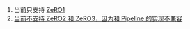 1. 当前只支持 [ZeRO1](https://github.com/NVIDIA/Megatron-LM/issues/589)
2. [当前不支持 ZeRO2 和 ZeRO3，因为和 Pipeline 的实现不兼容](https://github.com/microsoft/DeepSpeed/issues/1629)
